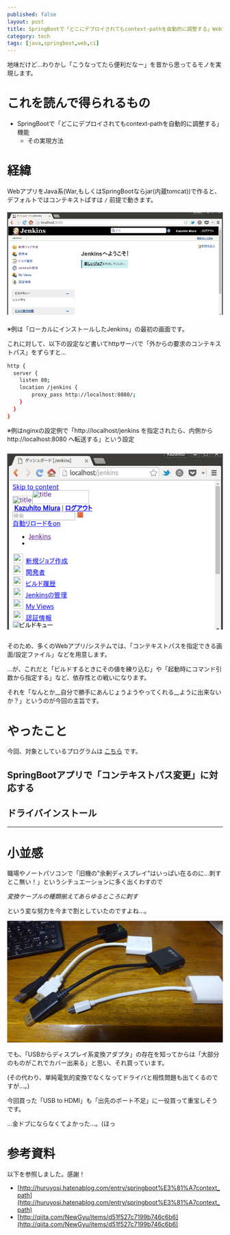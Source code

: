 ```yaml
---
published: false
layout: post
title: SpringBootで「どこにデプロイされてもcontext-pathを自動的に調整する」Webアプリを作る
category: tech
tags: [java,springboot,web,ci]
---
```


地味だけど…わりかし「こうなってたら便利だなー」を昔から思ってるモノを実現します。

# これを読んで得られるもの

- SpringBootで「どこにデプロイされてもcontext-pathを自動的に調整する」機能
  - その実現方法

# 経緯

WebアプリをJava系(War,もしくはSpringBootならjar(内蔵tomcat))で作ると、デフォルトではコンテキストぱすは `/` 前提で動きます。

![例はJenkins](./images/2016-12-12-jenkins.png)

※例は「ローカルにインストールしたJenkins」の最初の画面です。

これに対して、以下の設定など書いてhttpサーバで「外からの要求のコンテキストパス」をずらすと…

```bash
http {
  server {
    listen 80;
    location /jenkins {
        proxy_pass http://localhost:8080/;
    }   
  }
}
```

※例はnginxの設定例で「http://localhost/jenkins を指定されたら、内側から http://localhost:8080 へ転送する」という設定

![内部pathがズタズタに成るの図](./images/2016-12-12-jenkins-ng.png)

そのため、多くのWebアプリ/システムでは、「コンテキストパスを指定できる画面/設定ファイル」などを用意します。

…が、これだと「ビルドするときにその値を練り込む」や「起動時にコマンド引数から指定する」など、依存性との戦いになります。

それを「なんとか__自分で勝手にあんじょうようやってくれる__ように出来ないか？」というのが今回の主旨です。

# やったこと

今回、対象としているプログラムは [こちら](https://github.com/exemplary-buildpipeline-projects/studyosaka8-jenkins-docker-app) です。

## SpringBootアプリで「コンテキストパス変更」に対応する


## ドライバインストール


---

# 小並感

職場やノートパソコンで「旧機の"余剰ディスプレイ"はいっぱい在るのに…刺すとこ無い！」というシチュエーションに多く出くわすので

_変換ケーブルの種類揃えてあらゆるところに刺す_

という変な努力を今まで割としていたのですよね…。

![いろんな端子toRGB/HDMI](/images/2016-12-07-converters.png)

でも、「USBからディスプレイ系変換アダプタ」の存在を知ってからは「大部分のものがこれでカバー出来る」と思い、それ買っています。

(その代わり、単純電気的変換でなくなってドライバと相性問題も出てくるのですが…。)

今回買った「USB to HDMI」も「出先のポート不足」に一役買って重宝しそうです。

…金ドブにならなくてよかった…。(ほっ

# 参考資料

以下を参照しました。感謝！

- [http://huruyosi.hatenablog.com/entry/springboot%E3%81%A7context_path](http://huruyosi.hatenablog.com/entry/springboot%E3%81%A7context_path)
- [http://qiita.com/NewGyu/items/d51f527c7199b746c6b6](http://qiita.com/NewGyu/items/d51f527c7199b746c6b6)
